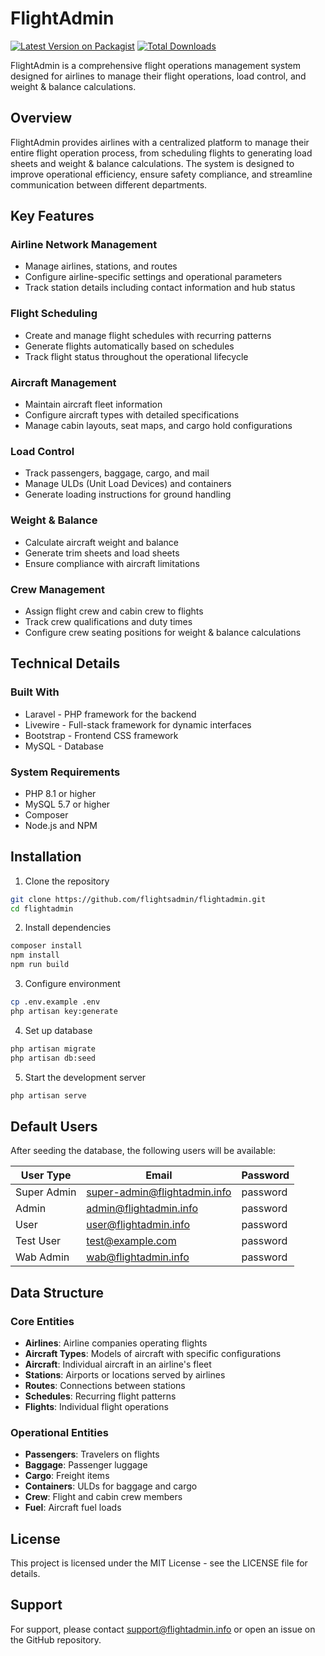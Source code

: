 # FlightAdmin

[![Latest Version on Packagist](https://img.shields.io/packagist/v/flightsadmin/flightadmin.svg?style=flat-square)](https://packagist.org/packages/flightsadmin/flightadmin)
[![Total Downloads](https://img.shields.io/packagist/dt/flightsadmin/flightadmin.svg?style=flat-square)](https://packagist.org/packages/flightsadmin/flightadmin)

FlightAdmin is a comprehensive flight operations management system designed for airlines to manage their flight operations, load control, and weight & balance calculations.

## Overview

FlightAdmin provides airlines with a centralized platform to manage their entire flight operation process, from scheduling flights to generating load sheets and weight & balance calculations. The system is designed to improve operational efficiency, ensure safety compliance, and streamline communication between different departments.

## Key Features

### Airline Network Management
- Manage airlines, stations, and routes
- Configure airline-specific settings and operational parameters
- Track station details including contact information and hub status

### Flight Scheduling
- Create and manage flight schedules with recurring patterns
- Generate flights automatically based on schedules
- Track flight status throughout the operational lifecycle

### Aircraft Management
- Maintain aircraft fleet information
- Configure aircraft types with detailed specifications
- Manage cabin layouts, seat maps, and cargo hold configurations

### Load Control
- Track passengers, baggage, cargo, and mail
- Manage ULDs (Unit Load Devices) and containers
- Generate loading instructions for ground handling

### Weight & Balance
- Calculate aircraft weight and balance
- Generate trim sheets and load sheets
- Ensure compliance with aircraft limitations

### Crew Management
- Assign flight crew and cabin crew to flights
- Track crew qualifications and duty times
- Configure crew seating positions for weight & balance calculations

## Technical Details

### Built With
- Laravel - PHP framework for the backend
- Livewire - Full-stack framework for dynamic interfaces
- Bootstrap - Frontend CSS framework
- MySQL - Database

### System Requirements
- PHP 8.1 or higher
- MySQL 5.7 or higher
- Composer
- Node.js and NPM

## Installation

1. Clone the repository
```bash
git clone https://github.com/flightsadmin/flightadmin.git
cd flightadmin
```

2. Install dependencies
```bash
composer install
npm install
npm run build
```

3. Configure environment
```bash
cp .env.example .env
php artisan key:generate
```

4. Set up database
```bash
php artisan migrate
php artisan db:seed
```

5. Start the development server
```bash
php artisan serve
```

## Default Users

After seeding the database, the following users will be available:

| User Type | Email | Password |
|-----------|-------|----------|
| Super Admin | super-admin@flightadmin.info | password |
| Admin | admin@flightadmin.info | password |
| User | user@flightadmin.info | password |
| Test User | test@example.com | password |
| Wab Admin | wab@flightadmin.info | password |

## Data Structure

### Core Entities
- **Airlines**: Airline companies operating flights
- **Aircraft Types**: Models of aircraft with specific configurations
- **Aircraft**: Individual aircraft in an airline's fleet
- **Stations**: Airports or locations served by airlines
- **Routes**: Connections between stations
- **Schedules**: Recurring flight patterns
- **Flights**: Individual flight operations

### Operational Entities
- **Passengers**: Travelers on flights
- **Baggage**: Passenger luggage
- **Cargo**: Freight items
- **Containers**: ULDs for baggage and cargo
- **Crew**: Flight and cabin crew members
- **Fuel**: Aircraft fuel loads

## License

This project is licensed under the MIT License - see the LICENSE file for details.

## Support

For support, please contact support@flightadmin.info or open an issue on the GitHub repository.
